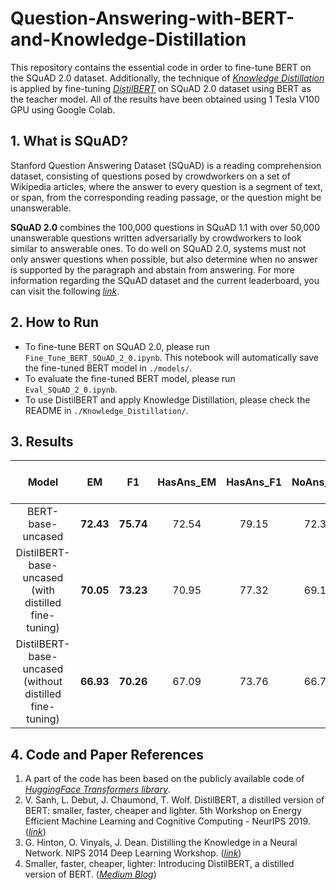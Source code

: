 # Question-Answering-with-BERT-and-Knowledge-Distillation

This repository contains the essential code in order to fine-tune BERT on the SQuAD 2.0 dataset. Additionally, the technique of [_Knowledge Distillation_](https://arxiv.org/abs/1503.02531) is applied by fine-tuning [_DistilBERT_](https://arxiv.org/abs/1910.01108) on SQuAD 2.0 dataset using BERT as the teacher model. All of the results have been obtained using 1 Tesla V100 GPU using Google Colab. 


## 1. What is SQuAD?
Stanford Question Answering Dataset (SQuAD) is a reading comprehension dataset, consisting of questions posed by crowdworkers on a set of Wikipedia articles, where the answer to every question is a segment of text, or span, from the corresponding reading passage, or the question might be unanswerable.

<b>SQuAD 2.0</b> combines the 100,000 questions in SQuAD 1.1 with over 50,000 unanswerable questions written adversarially by crowdworkers to look similar to answerable ones. To do well on SQuAD 2.0, systems must not only answer questions when possible, but also determine when no answer is supported by the paragraph and abstain from answering. For more information regarding the SQuAD dataset and the current leaderboard, you can visit the following [_link_](https://rajpurkar.github.io/SQuAD-explorer/).


## 2. How to Run
* To fine-tune BERT on SQuAD 2.0, please run `Fine_Tune_BERT_SQuAD_2_0.ipynb`. This notebook will automatically save the fine-tuned BERT model in `./models/`.
* To evaluate the fine-tuned BERT model, please run `Eval_SQuAD_2_0.ipynb`.
* To use DistilBERT and apply Knowledge Distillation, please check the README in `./Knowledge_Distillation/`.


## 3. Results

| Model                                                      | EM                    | F1 | HasAns_EM | HasAns_F1 | NoAns_EM | NoAns_F1  | No. of parameters (millions) |
| :---:                                                      |    :---:              | :---:| :---:| :---:| :---:| :---:| :---:| 
| BERT-base-uncased                                          |  **72.43**            | **75.74** | 72.54 | 79.15 | 72.33 | 72.33 | 110 |   
| DistilBERT-base-uncased (with distilled fine-tuning)       |  **70.05**            | **73.23** | 70.95 | 77.32 | 69.15 | 69.15 | 66 |   
| DistilBERT-base-uncased (without distilled fine-tuning)    |  **66.93**            | **70.26** | 67.09 | 73.76 | 66.78 | 66.78 | 66 |  


## 4. Code and Paper References

1. A part of the code has been based on the publicly available code of [_HuggingFace Transformers library_](https://github.com/huggingface/transformers).
2. V. Sanh, L. Debut, J. Chaumond, T. Wolf. DistilBERT, a distilled version of BERT: smaller, faster, cheaper and lighter. 5th Workshop on Energy Efficient Machine Learning and Cognitive Computing - NeurIPS 2019. ([_link_](https://arxiv.org/abs/1910.01108))
3. G. Hinton, O. Vinyals, J. Dean. Distilling the Knowledge in a Neural Network. NIPS 2014 Deep Learning Workshop. ([_link_](https://arxiv.org/abs/1503.02531))
4. Smaller, faster, cheaper, lighter: Introducing DistilBERT, a distilled version of BERT. ([_Medium Blog_](https://medium.com/huggingface/distilbert-8cf3380435b5))

